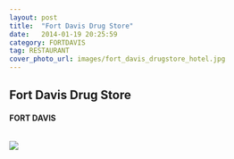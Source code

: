 ```yaml
---
layout: post
title:  "Fort Davis Drug Store"
date:   2014-01-19 20:25:59
category: FORTDAVIS
tag: RESTAURANT
cover_photo_url: images/fort_davis_drugstore_hotel.jpg
---
```


<div class="section-title">
  <h2>Fort Davis Drug Store</h2>
    <h4>FORT DAVIS</h4>
    <div class="divider-border"></div>
</div> 
<div class="column small-6">
    <p>
    </p>
<div class="column small-6">
    <img src="{{ "/images/fort_davis_drugstore_hotel.jpg" | prepend: site.baseurl }}">
</div>